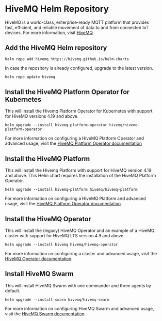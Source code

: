 # HiveMQ Helm Repository

HiveMQ is a world-class, enterprise-ready MQTT platform that provides fast, efficient, and reliable movement of data to and from connected IoT devices.
For more information, visit [HiveMQ](https://www.hivemq.com)

## Add the HiveMQ Helm repository

```
helm repo add hivemq https://hivemq.github.io/helm-charts
```

In case the repository is already configured, upgrade to the latest version.

```bash
helm repo update hivemq
```

## Install the HiveMQ Platform Operator for Kubernetes

This will install the Hivemq Platform Operator for Kubernetes with support for HiveMQ versions 4.19 and above.

```
helm upgrade --install hivemq-platform-operator hivemq/hivemq-platform-operator
```

For more information on configuring a HiveMQ Platform Operator and advanced usage, visit
the [HiveMQ Platform Operator documentation](https://docs.hivemq.com/hivemq-platform-operator/index.html)

## Install the HiveMQ Platform

This will install the Hivemq Platform with support for HiveMQ version 4.19 and above. This Helm chart requires the installation of the HiveMQ Platform Operator.

```
helm upgrade --install hivemq-platform hivemq/hivemq-platform
```

For more information on configuring a HiveMQ Platform and advanced usage, visit
the [HiveMQ Platform Operator documentation](https://docs.hivemq.com/hivemq-platform-operator/index.html)

## Install the HiveMQ Operator

This will install the (legacy) HiveMQ Operator and an example of a HiveMQ cluster with support for HiveMQ LTS version 4.9 and above.

```
helm upgrade --install hivemq hivemq/hivemq-operator
```

For more information on configuring a cluster and advanced usage, visit
the [HiveMQ Operator documentation](https://docs.hivemq.com/hivemq-operator/index.html). 

## Install HiveMQ Swarm

This will install HiveMQ Swarm with one commander and three agents by default.

```
helm upgrade --install swarm hivemq/hivemq-swarm
```

For more information on configuring HiveMQ Swarm and advanced usage,
visit the [HiveMQ Swarm documentation](https://docs.hivemq.com/hivemq-swarm/latest/index.html).
